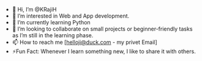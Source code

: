 - 👋 Hi, I’m @KRajiH
- 👀 I’m interested in Web and App development.
- 🌱 I’m currently learning Python
- 💞️  I’m looking to collaborate on small projects or beginner-friendly tasks as I’m still in the learning phase.
- 📫 How to reach me [helloji@duck.com - my privet Email]
- ⚡Fun Fact: Whenever I learn something new, I like to share it with others.
